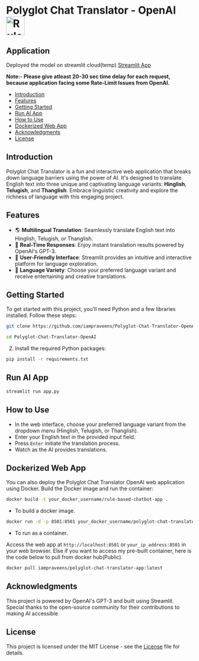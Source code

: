 # Polyglot Chat Translator - OpenAI <img src="https://cdn-icons-png.flaticon.com/512/888/888878.png" alt="Rule Based ChatBot For Retail" width="50" height="50">

## Application
Deployed the model on streamlit cloud(temp) [Streamlit App](https://polyglot-chat-translator-openai.streamlit.app/)

**Note:- Please give atleast 20-30 sec time delay for each request, because application facing some Rate-Limit Issues from OpenAI.**

- [Introduction](#introduction)
- [Features](#features)
- [Getting Started](#getting-started)
- [Run AI App](#run-ai)
- [How to Use](#how-to-use)
- [Dockerized Web App](#dockerized-web-app)
- [Acknowledgments](#acknowledgments)
- [License](#license)

## Introduction 
Polyglot Chat Translator is a fun and interactive web application that breaks down language barriers using the power of AI. It's designed to translate English text into three unique and captivating language variants: **Hinglish**, **Telugish**, and **Thanglish**. Embrace linguistic creativity and explore the richness of language with this engaging project.

## Features
- 🌎 **Multilingual Translation**: Seamlessly translate English text into Hinglish, Telugish, or Thanglish.
- 🚀 **Real-Time Responses**: Enjoy instant translation results powered by OpenAI's GPT-3.
- 🎨 **User-Friendly Interface**: Streamlit provides an intuitive and interactive platform for language exploration.
- 🌟 **Language Variety**: Choose your preferred language variant and receive entertaining and creative translations.

## Getting Started
To get started with this project, you'll need Python and a few libraries installed. Follow these steps:

```bash
git clone https://github.com/iampraveens/Polyglot-Chat-Translator-OpenAI.git
```

```bash
cd Polyglot-Chat-Translator-OpenAI
```

2. Install the required Python packages:

```bash
pip install -r requirements.txt
```

## Run AI App
```bash
streamlit run app.py
```

## How to Use

- In the web interface, choose your preferred language variant from the dropdown menu (Hinglish, Telugish, or Thanglish).
- Enter your English text in the provided input field.
- Press `Enter` initiate the translation process.
- Watch as the AI provides translations.

## Dockerized Web App
You can also deploy the Polyglot Chat Translator OpenAI web application using Docker. Build the Docker image and run the container:
```bash
docker build -t your_docker_username/rule-based-chatbot-app .
```
- To build a docker image.

```bash
docker run -d -p 8501:8501 your_docker_username/polyglot-chat-translator-app
```
- To run as a container.

Access the web app at `http://localhost:8501` or `your_ip_address:8501` in your web browser.
Else if you want to access my pre-built container, here is the code below to pull from docker hub(Public).

```bash
docker pull iampraveens/polyglot-chat-translator-app:latest
```

## Acknowledgments

This project is powered by OpenAI's GPT-3 and built using Streamlit. Special thanks to the open-source community for their contributions to making AI accessible

## License 
This project is licensed under the MIT License - see the [License](https://github.com/git/git-scm.com/blob/main/MIT-LICENSE.txt) file for details.
